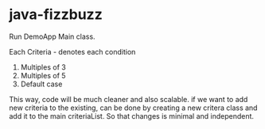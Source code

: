 # java-fizzbuzz

Run DemoApp Main class.

Each Criteria - denotes each condition

1. Multiples of 3
2. Multiples of 5
3. Default case

This way, code will be much cleaner and also scalable. if we want to add new criteria to the existing, can be done by creating a new critera class and add it to the main criteriaList. So that changes is minimal and independent.


